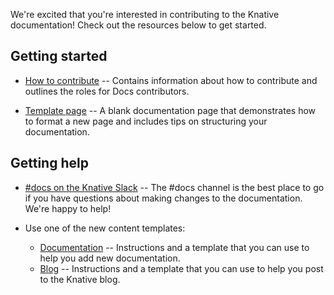 We're excited that you're interested in contributing to the Knative
documentation! Check out the resources below to get started.

## Getting started

- [How to contribute](https://github.com/knative/docs/tree/main/CONTRIBUTING.md) -- Contains information about how
  to contribute and outlines the roles for Docs contributors.

- [Template page](https://raw.githubusercontent.com/knative/community/main/docs/new-page-template.md)
  -- A blank documentation page that demonstrates how to format a new page and
  includes tips on structuring your documentation.

## Getting help

- [#docs on the Knative Slack](https://slack.knative.dev) -- The #docs channel
  is the best place to go if you have questions about making changes to the
  documentation. We're happy to help!

- Use one of the new content templates:
   - [Documentation](https://github.com/knative/docs/tree/main/template-docs-page.md) -- Instructions and a template that
     you can use to help you add new documentation.
   - [Blog](https://github.com/knative/docs/tree/main/template-blog-entry.md) -- Instructions and a template that
     you can use to help you post to the Knative blog.
